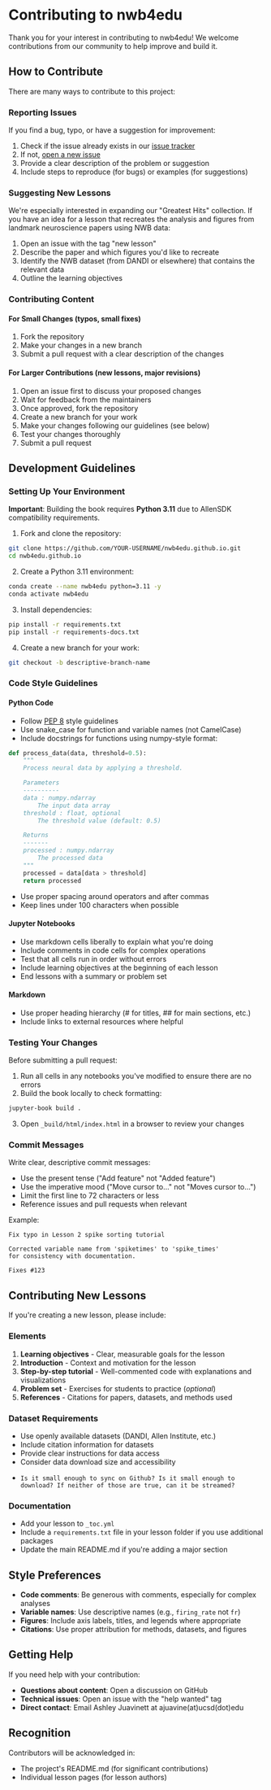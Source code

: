 # Contributing to nwb4edu

Thank you for your interest in contributing to nwb4edu! We welcome contributions from our community to help improve and build it.

## How to Contribute

There are many ways to contribute to this project:

### Reporting Issues

If you find a bug, typo, or have a suggestion for improvement:

1. Check if the issue already exists in our [issue tracker](https://github.com/nwb4edu/nwb4edu.github.io/issues)
2. If not, [open a new issue](https://github.com/nwb4edu/nwb4edu.github.io/issues/new)
3. Provide a clear description of the problem or suggestion
4. Include steps to reproduce (for bugs) or examples (for suggestions)

### Suggesting New Lessons

We're especially interested in expanding our "Greatest Hits" collection. If you have an idea for a lesson that recreates the analysis and figures from landmark neuroscience papers using NWB data:

1. Open an issue with the tag "new lesson"
2. Describe the paper and which figures you'd like to recreate
3. Identify the NWB dataset (from DANDI or elsewhere) that contains the relevant data
4. Outline the learning objectives

### Contributing Content

#### For Small Changes (typos, small fixes)

1. Fork the repository
2. Make your changes in a new branch
3. Submit a pull request with a clear description of the changes

#### For Larger Contributions (new lessons, major revisions)

1. Open an issue first to discuss your proposed changes
2. Wait for feedback from the maintainers
3. Once approved, fork the repository
4. Create a new branch for your work
5. Make your changes following our guidelines (see below)
6. Test your changes thoroughly
7. Submit a pull request

## Development Guidelines

### Setting Up Your Environment

**Important**: Building the book requires **Python 3.11** due to AllenSDK compatibility requirements.

1. Fork and clone the repository:
```bash
git clone https://github.com/YOUR-USERNAME/nwb4edu.github.io.git
cd nwb4edu.github.io
```

2. Create a Python 3.11 environment:
```bash
conda create --name nwb4edu python=3.11 -y
conda activate nwb4edu
```

3. Install dependencies:
```bash
pip install -r requirements.txt
pip install -r requirements-docs.txt
```

4. Create a new branch for your work:
```bash
git checkout -b descriptive-branch-name
```

### Code Style Guidelines

#### Python Code
- Follow [PEP 8](https://pep8.org/) style guidelines
- Use snake_case for function and variable names (not CamelCase)
- Include docstrings for functions using numpy-style format:
```python
def process_data(data, threshold=0.5):
    """
    Process neural data by applying a threshold.

    Parameters
    ----------
    data : numpy.ndarray
        The input data array
    threshold : float, optional
        The threshold value (default: 0.5)

    Returns
    -------
    processed : numpy.ndarray
        The processed data
    """
    processed = data[data > threshold]
    return processed
```

- Use proper spacing around operators and after commas
- Keep lines under 100 characters when possible

#### Jupyter Notebooks
- Use markdown cells liberally to explain what you're doing
- Include comments in code cells for complex operations
- Test that all cells run in order without errors
- Include learning objectives at the beginning of each lesson
- End lessons with a summary or problem set

#### Markdown
- Use proper heading hierarchy (# for titles, ## for main sections, etc.)
- Include links to external resources where helpful

### Testing Your Changes

Before submitting a pull request:

1. Run all cells in any notebooks you've modified to ensure there are no errors
2. Build the book locally to check formatting:
```bash
jupyter-book build .
```
3. Open `_build/html/index.html` in a browser to review your changes

### Commit Messages

Write clear, descriptive commit messages:
- Use the present tense ("Add feature" not "Added feature")
- Use the imperative mood ("Move cursor to..." not "Moves cursor to...")
- Limit the first line to 72 characters or less
- Reference issues and pull requests when relevant

Example:
```
Fix typo in Lesson 2 spike sorting tutorial

Corrected variable name from 'spiketimes' to 'spike_times'
for consistency with documentation.

Fixes #123
```

## Contributing New Lessons

If you're creating a new lesson, please include:

### Elements
1. **Learning objectives** - Clear, measurable goals for the lesson
2. **Introduction** - Context and motivation for the lesson
3. **Step-by-step tutorial** - Well-commented code with explanations and visualizations
4. **Problem set** - Exercises for students to practice (*optional*)
6. **References** - Citations for papers, datasets, and methods used

### Dataset Requirements
- Use openly available datasets (DANDI, Allen Institute, etc.)
- Include citation information for datasets
- Provide clear instructions for data access
- Consider data download size and accessibility
-     Is it small enough to sync on Github? Is it small enough to download? If neither of those are true, can it be streamed?

### Documentation
- Add your lesson to `_toc.yml`
- Include a `requirements.txt` file in your lesson folder if you use additional packages
- Update the main README.md if you're adding a major section

## Style Preferences
- **Code comments**: Be generous with comments, especially for complex analyses
- **Variable names**: Use descriptive names (e.g., `firing_rate` not `fr`)
- **Figures**: Include axis labels, titles, and legends where appropriate
- **Citations**: Use proper attribution for methods, datasets, and figures

## Getting Help

If you need help with your contribution:

- **Questions about content**: Open a discussion on GitHub
- **Technical issues**: Open an issue with the "help wanted" tag
- **Direct contact**: Email Ashley Juavinett at ajuavine(at)ucsd(dot)edu

## Recognition

Contributors will be acknowledged in:
- The project's README.md (for significant contributions)
- Individual lesson pages (for lesson authors)
